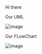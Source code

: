 Hi there

Our UML

![image](.github/profile/assets/UML.png)

Our FLowChart

![image](.github/profile/assets/RasberryPiFC.png)
